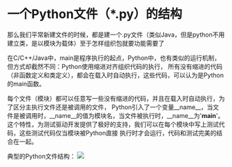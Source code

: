 #  一个Python文件（*.py）的结构

那么我们平常新建文件的时候，都是建一个.py文件（类似Java，但是python不用建立类，是以模块为载体）至于怎样组织包就要功能需要了

在C/C++/Java中，main是程序执行的起点，Python中，也有类似的运行机制，但方式却截然不同：Python使用缩进对齐组织代码的执行，
所有没有缩进的代码（非函数定义和类定义），都会在载入时自动执行，这些代码，可以认为是Python的main函数。



每个文件（模块）都可以任意写一些没有缩进的代码，并且在载入时自动执行，为了区分主执行文件还是被调用的文件，
Python引入了一个变量__name__，当文件是被调用时，__name__的值为模块名，当文件被执行时，__name__为'__main__'。
这个特性，为测试驱动开发提供了极好的支持，我们可以在每个模块中写上测试代码，这些测试代码仅当模块被Python直接
执行时才会运行，代码和测试完美的结合在一起。

典型的Python文件结构：
![](./image/python04_1.jpg)
